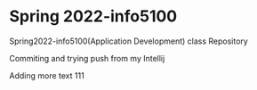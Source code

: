 # Spring 2022-info5100 
Spring2022-info5100(Application Development) class Repository

Commiting and trying push from my Intellij

Adding more text
111